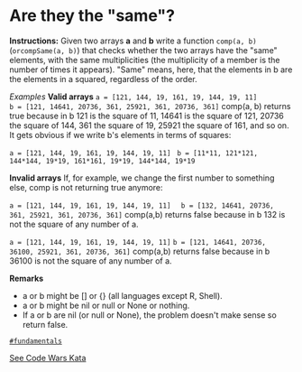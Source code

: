 
# Are they the "same"?

**Instructions:**  Given two arrays **a** and **b** write a function `comp(a, b)` (`orcompSame(a, b)`) that checks whether the two arrays have the "same" elements, with the same multiplicities (the multiplicity of a member is the number of times it appears). "Same" means, here, that the elements in b are the elements in a squared, regardless of the order.

*Examples*
**Valid arrays**
`a = [121, 144, 19, 161, 19, 144, 19, 11]`  
`b = [121, 14641, 20736, 361, 25921, 361, 20736, 361]`
comp(a, b) returns true because in b 121 is the square of 11, 14641 is the square of 121, 20736 the square of 144, 361 the square of 19, 25921 the square of 161, and so on. It gets obvious if we write b's elements in terms of squares:

`a = [121, 144, 19, 161, 19, 144, 19, 11] `
`b = [11*11, 121*121, 144*144, 19*19, 161*161, 19*19, 144*144, 19*19`

**Invalid arrays**
If, for example, we change the first number to something else, comp is not returning true anymore:

`a = [121, 144, 19, 161, 19, 144, 19, 11]  `
`b = [132, 14641, 20736, 361, 25921, 361, 20736, 361]`
comp(a,b) returns false because in b 132 is not the square of any number of a.

`a = [121, 144, 19, 161, 19, 144, 19, 11]`
`b = [121, 14641, 20736, 36100, 25921, 361, 20736, 361]`
comp(a,b) returns false because in b 36100 is not the square of any number of a.

**Remarks**
- a or b might be [] or {} (all languages except R, Shell).
- a or b might be nil or null or None or nothing.
- If a or b are nil (or null or None), the problem doesn't make sense so return false.

[`#fundamentals`](#fundamentals)

[See Code Wars Kata](https://www.codewars.com/kata/550498447451fbbd7600041c)  
